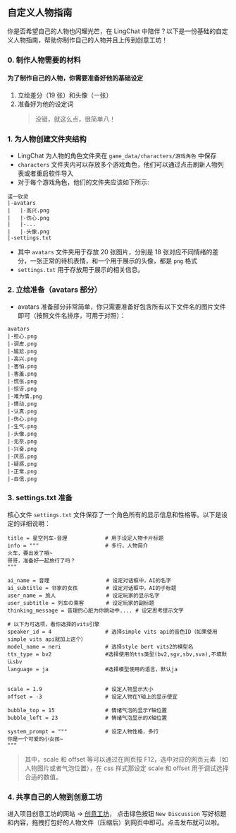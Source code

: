 ## 自定义人物指南

你是否希望自己的人物也闪耀光芒，在 LingChat 中陪伴？以下是一份基础的自定义人物指南，帮助你制作自己的人物并且上传到创意工坊！

### 0. 制作人物需要的材料

#### 为了制作自己的人物，你需要准备好他的基础设定

1. 立绘差分（19 张）和头像（一张）
2. 准备好为他的设定词
   > 没错，就这么点，很简单八！

### 1. 为人物创建文件夹结构

- LingChat 为人物的角色文件夹在 `game_data/characters/游戏角色` 中保存
- `characters` 文件夹内可以存放多个游戏角色，他们可以通过点击刷新人物列表或者重启软件导入
- 对于每个游戏角色，他们的文件夹应该如下所示:

```
诺一钦灵
|-avatars
|   |-高兴.png
|   |-伤心.png
|   |-...
|   |-头像.png
|-settings.txt
```

- 其中 `avatars` 文件夹用于存放 20 张图片，分别是 18 张对应不同情绪的差分，一张正常的待机表情，和一个用于展示的头像，都是 `png` 格式
- `settings.txt` 用于存放用于展示的相关信息。

### 2. 立绘准备（avatars 部分）

- avatars 准备部分非常简单，你只需要准备好包含所有以下文件名的图片文件即可（按照文件名排序，可用于对照）：

```
avatars
|-担心.png
|-调皮.png
|-尴尬.png
|-高兴.png
|-害怕.png
|-害羞.png
|-慌张.png
|-惊讶.png
|-难为情.png
|-情动.png
|-认真.png
|-伤心.png
|-生气.png
|-头像.png
|-无奈.png
|-兴奋.png
|-厌恶.png
|-疑惑.png
|-正常.png
|-自信.png
```

### 3. settings.txt 准备

核心文件 `settings.txt` 文件保存了一个角色所有的显示信息和性格等。以下是设定的详细说明：

```
title = 星空列车-音理            # 用于设定人物卡片标题
info = """                     # 多行，人物简介
火车，要出发了哦~
哥哥，准备好一起旅行了吗？
"""

ai_name = 音理                  # 设定对话框中，AI的名字
ai_subtitle = 邻家的女孩         # 设定对话框中，AI的子标题
user_name = 旅人                # 设定玩家的显示名字
user_subtitle = 列车の乘客       # 设定玩家的副标题
thinking_message = 音理的心脏为你跳动中.... # 设定思考提示文字

# 以下为可选项，看你选择的vits引擎
speaker_id = 4                 # 选择simple vits api的音色ID（如果使用simple vits api就加上这个）
model_name = neri              # 选择style bert vits2的模型名
tts_type = bv2                 #选择使用的tts类型(bv2,sgv,sbv,sva),不填默认sbv
language = ja                  #选择模型使用的语言，默认ja


scale = 1.9                    # 设定人物显示大小
offset = -3                    # 设定人物在Y轴上的显示便宜

bubble_top = 15                # 情绪气泡的显示Y轴位置
bubble_left = 23               # 情绪气泡显示的X轴位置

system_prompt = """            # 设定人物性格，多行
你是一个可爱的小女孩~
"""
```

> 其中，scale 和 offset 等可以通过在网页按 F12，选中对应的网页元素（如人物图片或者气泡位置），在 css 样式那设定 scale 和 offset 用于调试选择合适的数值。

### 4. 共享自己的人物到创意工坊

进入项目创意工坊的网站 -> [创意工坊](https://github.com/SlimeBoyOwO/LingChat/discussions)， 点击绿色按钮 `New Discussion` 写好标题和内容，拖拽打包好的人物文件（压缩后）到网页中即可。点击发布就可以啦。
